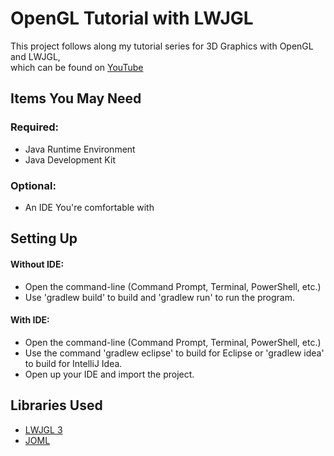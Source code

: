 # OpenGL Tutorial with LWJGL

This project follows along my tutorial series for 3D Graphics with OpenGL and LWJGL,  
which can be found on [YouTube](https://www.youtube.com/ElegantWhelp)  


## Items You May Need
### Required:
- Java Runtime Environment
- Java Development Kit
### Optional:
- An IDE You're comfortable with


## Setting Up
#### Without IDE:
- Open the command-line (Command Prompt, Terminal, PowerShell, etc.)
- Use 'gradlew build' to build and 'gradlew run' to run the program.
#### With IDE:
- Open the command-line (Command Prompt, Terminal, PowerShell, etc.)
- Use the command 'gradlew eclipse' to build for Eclipse or 'gradlew idea' to build for IntelliJ Idea.
- Open up your IDE and import the project.

## Libraries Used
- [LWJGL 3](https://www.lwjgl.org/)
- [JOML](https://github.com/JOML-CI/JOML)

